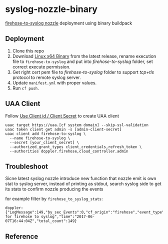 # syslog-nozzle-binary

[firehose-to-syslog nozzle](https://github.com/cloudfoundry-community/firehose-to-syslog) deployment using binary buildpack


## Deployment

1. Clone this repo
2. Download [Linux x64 Binary](https://github.com/cloudfoundry-community/firehose-to-syslog/releases/) from the latest release, rename execution file to `firehose-to-syslog` and put into _firehose-to-syslog_ folder, set correct execute permission.
3. Get right cert pem file to _firehose-to-syslog_ folder to support _tcp+tls_ protocol to remote syslog server.
4. Update `manifest.yml` with proper values.
5. Run `cf push`.

## UAA Client

Follow [Use Client id / Client Secret](https://github.com/cloudfoundry-community/firehose-to-syslog#push-as-an-app-to-cloud-foundry) to create UAA client

```
uaac target https://uaa.[cf system domain] --skip-ssl-validation
uaac token client get admin -s [admin-client-secret]
uaac client add firehose-to-syslog \
  --name firehose-to-syslog \
  --secret [your_client_secret] \
  --authorized_grant_types client_credentials,refresh_token \
  --authorities doppler.firehose,cloud_controller.admin
```

## Troubleshoot

Sicne latest syslog nozzle introduce new function that nozzle emit is own stat to syslog server, instead of printing as stdout, search syslog side to get its stats to confirm nozzle producing the events

for example filter by `firehose_to_syslog_stats`:

```
doppler: {"LogMessage":149,"by_sec_Events":0,"cf_origin":"firehose","event_type":"firehose_to_syslog_stats","level":"info","msg":"Statistic for firehose to syslog","time":"2017-06-07T16:44:04Z","total_count":149}
```


## Reference
